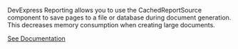 DevExpress Reporting allows you to use the CachedReportSource component to save pages to a file or database during document generation. This decreases memory consumption when creating large documents.

<a href="https://docs.devexpress.com/XtraReports/DevExpress.XtraReports.Web.CachedReportSourceWeb" target="_blank">See Documentation</a>